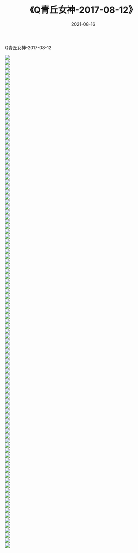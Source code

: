 ﻿---
layout: post
title:  《Q青丘女神-2017-08-12》
date:   2021-08-16
img: http://img.660000.xyz/Sharelink/网络美图/2021/Q青丘女神-2017-08-12/000.jpg
categories: [美女, 清纯, 唯美]
---

Q青丘女神-2017-08-12

  ![](http://img.660000.xyz/Sharelink/网络美图/2021/Q青丘女神-2017-08-12/001.jpg) <br> ![](http://img.660000.xyz/Sharelink/网络美图/2021/Q青丘女神-2017-08-12/002.jpg) <br> ![](http://img.660000.xyz/Sharelink/网络美图/2021/Q青丘女神-2017-08-12/003.jpg) <br> ![](http://img.660000.xyz/Sharelink/网络美图/2021/Q青丘女神-2017-08-12/004.jpg) <br> ![](http://img.660000.xyz/Sharelink/网络美图/2021/Q青丘女神-2017-08-12/005.jpg) <br> ![](http://img.660000.xyz/Sharelink/网络美图/2021/Q青丘女神-2017-08-12/006.jpg) <br> ![](http://img.660000.xyz/Sharelink/网络美图/2021/Q青丘女神-2017-08-12/007.jpg) <br> ![](http://img.660000.xyz/Sharelink/网络美图/2021/Q青丘女神-2017-08-12/008.jpg) <br> ![](http://img.660000.xyz/Sharelink/网络美图/2021/Q青丘女神-2017-08-12/009.jpg) <br> ![](http://img.660000.xyz/Sharelink/网络美图/2021/Q青丘女神-2017-08-12/010.jpg) <br> ![](http://img.660000.xyz/Sharelink/网络美图/2021/Q青丘女神-2017-08-12/011.jpg) <br> ![](http://img.660000.xyz/Sharelink/网络美图/2021/Q青丘女神-2017-08-12/012.jpg) <br> ![](http://img.660000.xyz/Sharelink/网络美图/2021/Q青丘女神-2017-08-12/013.jpg) <br> ![](http://img.660000.xyz/Sharelink/网络美图/2021/Q青丘女神-2017-08-12/014.jpg) <br> ![](http://img.660000.xyz/Sharelink/网络美图/2021/Q青丘女神-2017-08-12/015.jpg) <br> ![](http://img.660000.xyz/Sharelink/网络美图/2021/Q青丘女神-2017-08-12/016.jpg) <br> ![](http://img.660000.xyz/Sharelink/网络美图/2021/Q青丘女神-2017-08-12/017.jpg) <br> ![](http://img.660000.xyz/Sharelink/网络美图/2021/Q青丘女神-2017-08-12/018.jpg) <br> ![](http://img.660000.xyz/Sharelink/网络美图/2021/Q青丘女神-2017-08-12/019.jpg) <br> ![](http://img.660000.xyz/Sharelink/网络美图/2021/Q青丘女神-2017-08-12/020.jpg) <br> ![](http://img.660000.xyz/Sharelink/网络美图/2021/Q青丘女神-2017-08-12/021.jpg) <br> ![](http://img.660000.xyz/Sharelink/网络美图/2021/Q青丘女神-2017-08-12/022.jpg) <br> ![](http://img.660000.xyz/Sharelink/网络美图/2021/Q青丘女神-2017-08-12/023.jpg) <br> ![](http://img.660000.xyz/Sharelink/网络美图/2021/Q青丘女神-2017-08-12/024.jpg) <br> ![](http://img.660000.xyz/Sharelink/网络美图/2021/Q青丘女神-2017-08-12/025.jpg) <br> ![](http://img.660000.xyz/Sharelink/网络美图/2021/Q青丘女神-2017-08-12/026.jpg) <br> ![](http://img.660000.xyz/Sharelink/网络美图/2021/Q青丘女神-2017-08-12/027.jpg) <br> ![](http://img.660000.xyz/Sharelink/网络美图/2021/Q青丘女神-2017-08-12/028.jpg) <br> ![](http://img.660000.xyz/Sharelink/网络美图/2021/Q青丘女神-2017-08-12/029.jpg) <br> ![](http://img.660000.xyz/Sharelink/网络美图/2021/Q青丘女神-2017-08-12/030.jpg) <br> ![](http://img.660000.xyz/Sharelink/网络美图/2021/Q青丘女神-2017-08-12/031.jpg) <br> ![](http://img.660000.xyz/Sharelink/网络美图/2021/Q青丘女神-2017-08-12/032.jpg) <br> ![](http://img.660000.xyz/Sharelink/网络美图/2021/Q青丘女神-2017-08-12/033.jpg) <br> ![](http://img.660000.xyz/Sharelink/网络美图/2021/Q青丘女神-2017-08-12/034.jpg) <br> ![](http://img.660000.xyz/Sharelink/网络美图/2021/Q青丘女神-2017-08-12/035.jpg) <br> ![](http://img.660000.xyz/Sharelink/网络美图/2021/Q青丘女神-2017-08-12/036.jpg) <br> ![](http://img.660000.xyz/Sharelink/网络美图/2021/Q青丘女神-2017-08-12/037.jpg) <br> ![](http://img.660000.xyz/Sharelink/网络美图/2021/Q青丘女神-2017-08-12/038.jpg) <br> ![](http://img.660000.xyz/Sharelink/网络美图/2021/Q青丘女神-2017-08-12/039.jpg) <br> ![](http://img.660000.xyz/Sharelink/网络美图/2021/Q青丘女神-2017-08-12/040.jpg) <br> ![](http://img.660000.xyz/Sharelink/网络美图/2021/Q青丘女神-2017-08-12/041.jpg) <br> ![](http://img.660000.xyz/Sharelink/网络美图/2021/Q青丘女神-2017-08-12/042.jpg) <br> ![](http://img.660000.xyz/Sharelink/网络美图/2021/Q青丘女神-2017-08-12/043.jpg) <br> ![](http://img.660000.xyz/Sharelink/网络美图/2021/Q青丘女神-2017-08-12/044.jpg) <br> ![](http://img.660000.xyz/Sharelink/网络美图/2021/Q青丘女神-2017-08-12/045.jpg) <br> ![](http://img.660000.xyz/Sharelink/网络美图/2021/Q青丘女神-2017-08-12/046.jpg) <br> ![](http://img.660000.xyz/Sharelink/网络美图/2021/Q青丘女神-2017-08-12/047.jpg) <br> ![](http://img.660000.xyz/Sharelink/网络美图/2021/Q青丘女神-2017-08-12/048.jpg) <br> ![](http://img.660000.xyz/Sharelink/网络美图/2021/Q青丘女神-2017-08-12/049.jpg) <br> ![](http://img.660000.xyz/Sharelink/网络美图/2021/Q青丘女神-2017-08-12/050.jpg) <br> ![](http://img.660000.xyz/Sharelink/网络美图/2021/Q青丘女神-2017-08-12/051.jpg) <br> ![](http://img.660000.xyz/Sharelink/网络美图/2021/Q青丘女神-2017-08-12/052.jpg) <br> ![](http://img.660000.xyz/Sharelink/网络美图/2021/Q青丘女神-2017-08-12/053.jpg) <br> ![](http://img.660000.xyz/Sharelink/网络美图/2021/Q青丘女神-2017-08-12/054.jpg) <br> ![](http://img.660000.xyz/Sharelink/网络美图/2021/Q青丘女神-2017-08-12/055.jpg) <br> ![](http://img.660000.xyz/Sharelink/网络美图/2021/Q青丘女神-2017-08-12/056.jpg) <br> ![](http://img.660000.xyz/Sharelink/网络美图/2021/Q青丘女神-2017-08-12/057.jpg) <br> ![](http://img.660000.xyz/Sharelink/网络美图/2021/Q青丘女神-2017-08-12/058.jpg) <br> ![](http://img.660000.xyz/Sharelink/网络美图/2021/Q青丘女神-2017-08-12/059.jpg) <br> ![](http://img.660000.xyz/Sharelink/网络美图/2021/Q青丘女神-2017-08-12/060.jpg) <br> ![](http://img.660000.xyz/Sharelink/网络美图/2021/Q青丘女神-2017-08-12/061.jpg) <br> ![](http://img.660000.xyz/Sharelink/网络美图/2021/Q青丘女神-2017-08-12/062.jpg) <br> ![](http://img.660000.xyz/Sharelink/网络美图/2021/Q青丘女神-2017-08-12/063.jpg) <br> ![](http://img.660000.xyz/Sharelink/网络美图/2021/Q青丘女神-2017-08-12/064.jpg) <br> ![](http://img.660000.xyz/Sharelink/网络美图/2021/Q青丘女神-2017-08-12/065.jpg) <br> ![](http://img.660000.xyz/Sharelink/网络美图/2021/Q青丘女神-2017-08-12/066.jpg) <br> ![](http://img.660000.xyz/Sharelink/网络美图/2021/Q青丘女神-2017-08-12/067.jpg) <br> ![](http://img.660000.xyz/Sharelink/网络美图/2021/Q青丘女神-2017-08-12/068.jpg) <br> ![](http://img.660000.xyz/Sharelink/网络美图/2021/Q青丘女神-2017-08-12/069.jpg) <br> ![](http://img.660000.xyz/Sharelink/网络美图/2021/Q青丘女神-2017-08-12/070.jpg) <br> ![](http://img.660000.xyz/Sharelink/网络美图/2021/Q青丘女神-2017-08-12/071.jpg) <br> ![](http://img.660000.xyz/Sharelink/网络美图/2021/Q青丘女神-2017-08-12/072.jpg) <br> ![](http://img.660000.xyz/Sharelink/网络美图/2021/Q青丘女神-2017-08-12/073.jpg) <br> ![](http://img.660000.xyz/Sharelink/网络美图/2021/Q青丘女神-2017-08-12/074.jpg) <br> ![](http://img.660000.xyz/Sharelink/网络美图/2021/Q青丘女神-2017-08-12/075.jpg) <br> ![](http://img.660000.xyz/Sharelink/网络美图/2021/Q青丘女神-2017-08-12/076.jpg) <br> ![](http://img.660000.xyz/Sharelink/网络美图/2021/Q青丘女神-2017-08-12/077.jpg) <br> ![](http://img.660000.xyz/Sharelink/网络美图/2021/Q青丘女神-2017-08-12/078.jpg) <br> ![](http://img.660000.xyz/Sharelink/网络美图/2021/Q青丘女神-2017-08-12/079.jpg) <br> ![](http://img.660000.xyz/Sharelink/网络美图/2021/Q青丘女神-2017-08-12/080.jpg) <br> ![](http://img.660000.xyz/Sharelink/网络美图/2021/Q青丘女神-2017-08-12/081.jpg) <br> ![](http://img.660000.xyz/Sharelink/网络美图/2021/Q青丘女神-2017-08-12/082.jpg) <br> ![](http://img.660000.xyz/Sharelink/网络美图/2021/Q青丘女神-2017-08-12/083.jpg) <br> ![](http://img.660000.xyz/Sharelink/网络美图/2021/Q青丘女神-2017-08-12/084.jpg) <br> ![](http://img.660000.xyz/Sharelink/网络美图/2021/Q青丘女神-2017-08-12/085.jpg) <br> ![](http://img.660000.xyz/Sharelink/网络美图/2021/Q青丘女神-2017-08-12/086.jpg) <br> ![](http://img.660000.xyz/Sharelink/网络美图/2021/Q青丘女神-2017-08-12/087.jpg) <br> ![](http://img.660000.xyz/Sharelink/网络美图/2021/Q青丘女神-2017-08-12/088.jpg) <br> ![](http://img.660000.xyz/Sharelink/网络美图/2021/Q青丘女神-2017-08-12/089.jpg) <br> ![](http://img.660000.xyz/Sharelink/网络美图/2021/Q青丘女神-2017-08-12/090.jpg) <br> ![](http://img.660000.xyz/Sharelink/网络美图/2021/Q青丘女神-2017-08-12/091.jpg) <br> ![](http://img.660000.xyz/Sharelink/网络美图/2021/Q青丘女神-2017-08-12/092.jpg) <br> ![](http://img.660000.xyz/Sharelink/网络美图/2021/Q青丘女神-2017-08-12/093.jpg) <br> ![](http://img.660000.xyz/Sharelink/网络美图/2021/Q青丘女神-2017-08-12/094.jpg) <br> ![](http://img.660000.xyz/Sharelink/网络美图/2021/Q青丘女神-2017-08-12/095.jpg) <br> ![](http://img.660000.xyz/Sharelink/网络美图/2021/Q青丘女神-2017-08-12/096.jpg) <br> ![](http://img.660000.xyz/Sharelink/网络美图/2021/Q青丘女神-2017-08-12/097.jpg) <br> ![](http://img.660000.xyz/Sharelink/网络美图/2021/Q青丘女神-2017-08-12/098.jpg) <br> ![](http://img.660000.xyz/Sharelink/网络美图/2021/Q青丘女神-2017-08-12/099.jpg) <br>